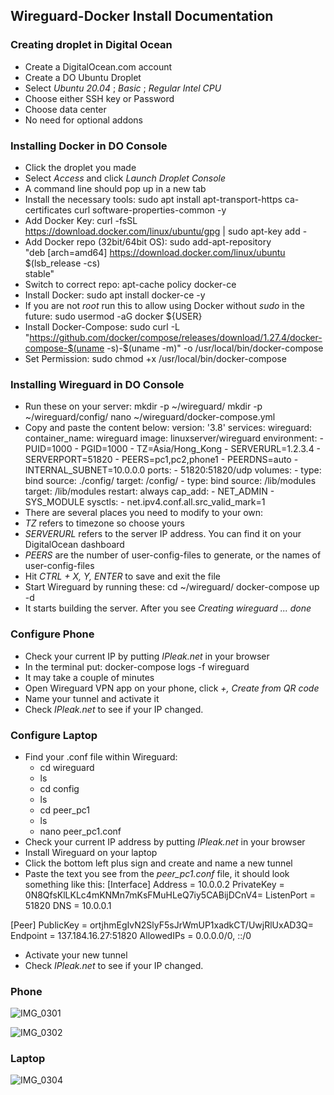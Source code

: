 ## Wireguard-Docker Install Documentation



### Creating droplet in Digital Ocean

- Create a DigitalOcean.com account
- Create a DO Ubuntu Droplet
- Select _Ubuntu 20.04_ ; _Basic_ ; _Regular Intel CPU_
- Choose either SSH key or Password
- Choose data center
- No need for optional addons


### Installing Docker in DO Console

- Click the droplet you made
- Select _Access_ and click _Launch Droplet Console_
- A command line should pop up in a new tab
- Install the necessary tools: sudo apt install apt-transport-https ca-certificates curl software-properties-common -y
- Add Docker Key: curl -fsSL https://download.docker.com/linux/ubuntu/gpg | sudo apt-key add -
- Add Docker repo (32bit/64bit OS): sudo add-apt-repository \
   "deb [arch=amd64] https://download.docker.com/linux/ubuntu \
   $(lsb_release -cs) \
   stable"
- Switch to correct repo: apt-cache policy docker-ce
- Install Docker: sudo apt install docker-ce -y
- If you are not _root_ run this to allow using Docker without _sudo_ in the future: sudo usermod -aG docker ${USER}
- Install Docker-Compose: sudo curl -L "https://github.com/docker/compose/releases/download/1.27.4/docker-compose-$(uname -s)-$(uname -m)" -o /usr/local/bin/docker-compose
- Set Permission: sudo chmod +x /usr/local/bin/docker-compose


### Installing Wireguard in DO Console

- Run these on your server:
mkdir -p ~/wireguard/
mkdir -p ~/wireguard/config/
nano ~/wireguard/docker-compose.yml
- Copy and paste the content below: 
version: '3.8'
services:
  wireguard:
    container_name: wireguard
    image: linuxserver/wireguard
    environment:
      - PUID=1000
      - PGID=1000
      - TZ=Asia/Hong_Kong
      - SERVERURL=1.2.3.4
      - SERVERPORT=51820
      - PEERS=pc1,pc2,phone1
      - PEERDNS=auto
      - INTERNAL_SUBNET=10.0.0.0
    ports:
      - 51820:51820/udp
    volumes:
      - type: bind
        source: ./config/
        target: /config/
      - type: bind
        source: /lib/modules
        target: /lib/modules
    restart: always
    cap_add:
      - NET_ADMIN
      - SYS_MODULE
    sysctls:
      - net.ipv4.conf.all.src_valid_mark=1
 - There are several places you need to modify to your own:
 - _TZ_ refers to timezone so choose yours
 - _SERVERURL_ refers to the server IP address. You can find it on your DigitalOcean dashboard
 - _PEERS_ are the number of user-config-files to generate, or the names of user-config-files
 - Hit _CTRL + X, Y, ENTER_ to save and exit the file
 - Start Wireguard by running these:
  cd ~/wireguard/
  docker-compose up -d
 - It starts building the server. After you see _Creating wireguard ... done_


### Configure Phone

- Check your current IP by putting _IPleak.net_ in your browser
- In the terminal put: docker-compose logs -f wireguard
- It may take a couple of minutes
- Open Wireguard VPN app on your phone, click _+, Create from QR code_ 
- Name your tunnel and activate it
- Check _IPleak.net_ to see if your IP changed. 

### Configure Laptop

- Find your .conf file within Wireguard:
  - cd wireguard
  - ls
  - cd config
  - ls
  - cd peer_pc1
  - ls
  - nano peer_pc1.conf
- Check your current IP address by putting _IPleak.net_ in your browser
- Install Wireguard on your laptop
- Click the bottom left plus sign and create and name a new tunnel
- Paste the text you see from the _peer_pc1.conf_ file, it should look something like this:
 [Interface]
Address = 10.0.0.2
PrivateKey = 0N8QfsKlLKLc4mKNMn7mKsFMuHLeQ7iy5CABijDCnV4=
ListenPort = 51820
DNS = 10.0.0.1

[Peer]
PublicKey = ortjhmEgIvN2SlyF5sJrWmUP1xadkCT/UwjRlUxAD3Q=
Endpoint = 137.184.16.27:51820
AllowedIPs = 0.0.0.0/0, ::/0
- Activate your new tunnel
- Check _IPleak.net_ to see if your IP changed. 

### Phone 
![IMG_0301](https://user-images.githubusercontent.com/54722657/144552065-4030a5ac-5c14-4d12-9836-3efda3233dcc.jpeg)

![IMG_0302](https://user-images.githubusercontent.com/54722657/144552079-a1b5d1aa-96d3-4099-b7c2-c0d33fafc5f4.jpeg)

### Laptop

![IMG_0304](https://user-images.githubusercontent.com/54722657/144552095-5c52ff8e-3c78-4930-80e5-ede0f1c44c20.jpeg)
